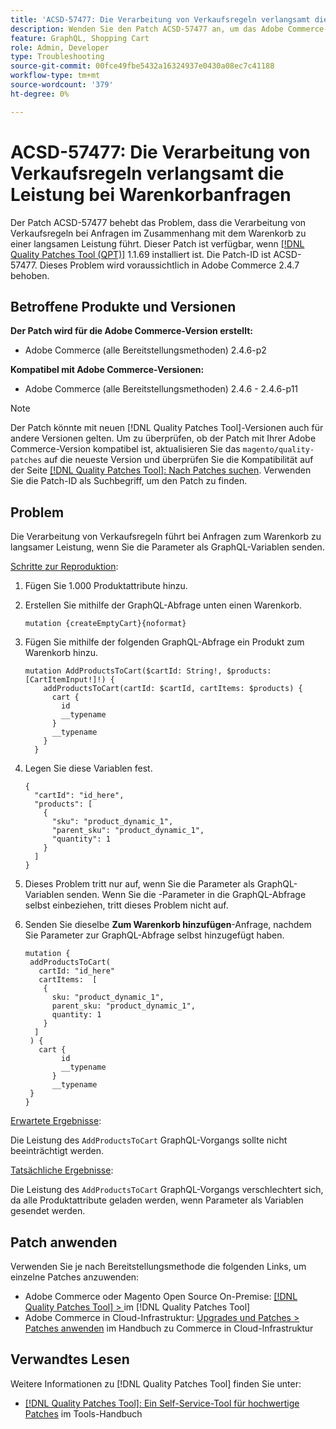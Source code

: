 ```yaml
---
title: 'ACSD-57477: Die Verarbeitung von Verkaufsregeln verlangsamt die Leistung bei Warenkorbanfragen'
description: Wenden Sie den Patch ACSD-57477 an, um das Adobe Commerce-Problem zu beheben, bei dem in einem Projekt mit vielen verfügbaren Produktattributen (z. B. 1000 Attribute), wenn der GraphQL-Vorgang „AddProductsToCart“ mit Variablen ausgeführt wird, Commerce versucht, alle diese Produktattribute zu laden, und Probleme mit der langsamen Leistung des GraphQL-Vorgangs „AddProductsToCart“ verursacht.
feature: GraphQL, Shopping Cart
role: Admin, Developer
type: Troubleshooting
source-git-commit: 00fce49fbe5432a16324937e0430a08ec7c41188
workflow-type: tm+mt
source-wordcount: '379'
ht-degree: 0%

---
```



# ACSD-57477: Die Verarbeitung von Verkaufsregeln verlangsamt die Leistung bei Warenkorbanfragen

Der Patch ACSD-57477 behebt das Problem, dass die Verarbeitung von Verkaufsregeln bei Anfragen im Zusammenhang mit dem Warenkorb zu einer langsamen Leistung führt. Dieser Patch ist verfügbar, wenn [[!DNL Quality Patches Tool (QPT)]](/help/tools/quality-patches-tool/quality-patches-tool-to-self-serve-quality-patches.md) 1.1.69 installiert ist. Die Patch-ID ist ACSD-57477. Dieses Problem wird voraussichtlich in Adobe Commerce 2.4.7 behoben.

## Betroffene Produkte und Versionen

**Der Patch wird für die Adobe Commerce-Version erstellt:**

* Adobe Commerce (alle Bereitstellungsmethoden) 2.4.6-p2

**Kompatibel mit Adobe Commerce-Versionen:**

* Adobe Commerce (alle Bereitstellungsmethoden) 2.4.6 - 2.4.6-p11

>[!NOTE]
>
>Der Patch könnte mit neuen [!DNL Quality Patches Tool]-Versionen auch für andere Versionen gelten. Um zu überprüfen, ob der Patch mit Ihrer Adobe Commerce-Version kompatibel ist, aktualisieren Sie das `magento/quality-patches` auf die neueste Version und überprüfen Sie die Kompatibilität auf der Seite [[!DNL Quality Patches Tool]: Nach Patches suchen](https://experienceleague.adobe.com/tools/commerce-quality-patches/index.html?lang=de). Verwenden Sie die Patch-ID als Suchbegriff, um den Patch zu finden.

## Problem

Die Verarbeitung von Verkaufsregeln führt bei Anfragen zum Warenkorb zu langsamer Leistung, wenn Sie die Parameter als GraphQL-Variablen senden.

<u>Schritte zur Reproduktion</u>:

1. Fügen Sie 1.000 Produktattribute hinzu.
1. Erstellen Sie mithilfe der GraphQL-Abfrage unten einen Warenkorb.

   ```
   mutation {createEmptyCart}{noformat}
   ```

1. Fügen Sie mithilfe der folgenden GraphQL-Abfrage ein Produkt zum Warenkorb hinzu.

   ```
   mutation AddProductsToCart($cartId: String!, $products: [CartItemInput!]!) {
       addProductsToCart(cartId: $cartId, cartItems: $products) {
         cart {
           id
           __typename
         }
         __typename
       }
     }
   ```

1. Legen Sie diese Variablen fest.

   ```
   {
     "cartId": "id_here",
     "products": [
       {
         "sku": "product_dynamic_1",
         "parent_sku": "product_dynamic_1",
         "quantity": 1
       }
     ]
   }
   ```

1. Dieses Problem tritt nur auf, wenn Sie die Parameter als GraphQL-Variablen senden. Wenn Sie die -Parameter in die GraphQL-Abfrage selbst einbeziehen, tritt dieses Problem nicht auf.
1. Senden Sie dieselbe **Zum Warenkorb hinzufügen**-Anfrage, nachdem Sie Parameter zur GraphQL-Abfrage selbst hinzugefügt haben.

   ```
   mutation {
    addProductsToCart(
      cartId: "id_here"
      cartItems:  [
       {
         sku: "product_dynamic_1",
         parent_sku: "product_dynamic_1",
         quantity: 1
       }
     ]
    ) {
      cart {
           id
           __typename
         }
         __typename
    }
   }
   ```

<u>Erwartete Ergebnisse</u>:

Die Leistung des `AddProductsToCart` GraphQL-Vorgangs sollte nicht beeinträchtigt werden.

<u>Tatsächliche Ergebnisse</u>:

Die Leistung des `AddProductsToCart` GraphQL-Vorgangs verschlechtert sich, da alle Produktattribute geladen werden, wenn Parameter als Variablen gesendet werden.

## Patch anwenden

Verwenden Sie je nach Bereitstellungsmethode die folgenden Links, um einzelne Patches anzuwenden:

* Adobe Commerce oder Magento Open Source On-Premise: [[!DNL Quality Patches Tool] > ](/help/tools/quality-patches-tool/usage.md) im [!DNL Quality Patches Tool]
* Adobe Commerce in Cloud-Infrastruktur: [Upgrades und Patches > Patches anwenden](https://experienceleague.adobe.com/docs/commerce-cloud-service/user-guide/develop/upgrade/apply-patches.html?lang=de) im Handbuch zu Commerce in Cloud-Infrastruktur

## Verwandtes Lesen

Weitere Informationen zu [!DNL Quality Patches Tool] finden Sie unter:

* [[!DNL Quality Patches Tool]: Ein Self-Service-Tool für hochwertige Patches](/help/tools/quality-patches-tool/quality-patches-tool-to-self-serve-quality-patches.md) im Tools-Handbuch
